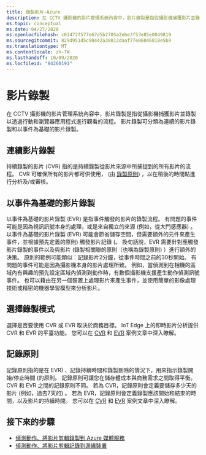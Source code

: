 ```yaml
---
title: 錄製影片-Azure
description: 在 CCTV 攝影機的影片管理系統內容中，影片錄製是指從攝影機捕獲影片並錄製以透過行動和瀏覽器應用程式進行觀看的流程。 影片錄製可分類為連續的影片錄製和以事件為基礎的影片錄製。
ms.topic: conceptual
ms.date: 04/27/2020
ms.openlocfilehash: c03472f577e67d5b2705a2ebe3f53e85e0849819
ms.sourcegitcommit: 829d951d5c90442a38012daaf77e86046018e5b9
ms.translationtype: MT
ms.contentlocale: zh-TW
ms.lasthandoff: 10/09/2020
ms.locfileid: "84260191"
---
```

# <a name="video-recording"></a>影片錄製

在 CCTV 攝影機的影片管理系統內容中，影片錄製是指從攝影機捕獲影片並錄製以透過行動和瀏覽器應用程式進行觀看的流程。 影片錄製可分類為連續的影片錄製和以事件為基礎的影片錄製。 

## <a name="continuous-video-recording"></a>連續影片錄製  

持續錄製的影片 (CVR) 指的是持續錄製從影片來源中所捕捉到的所有影片的流程。 CVR 可確保所有的影片都可供使用， (由 [錄製原則](#recording-policy)) ，以在稍後的時間點進行分析及/或審核。

## <a name="event-based-video-recording"></a>以事件為基礎的影片錄製  

以事件為基礎的影片錄製 (EVR) 是指事件觸發的影片的錄製流程。 有問題的事件可能是因為視訊訊號本身的處理，或是來自獨立的來源 (例如，從大門感應器) 。 以事件為基礎的影片錄製 (EVR) 可能會節省儲存空間，但需要額外的元件來產生事件，並根據預先定義的原則) 觸發影片記錄 (。 換句話說，EVR 需要針對應觸發影片錄製的事件以及與影片 (錄製相關聯的原則（也稱為錄製原則) ）進行額外的決策。 原則的範例可能類似：記錄影片2分鐘，從事件時間之前的30秒開始。 有問題的事件可能是因為攝影機本身的影片處理所致。 例如，當偵測到在相機的區域內有興趣的預先設定區域內偵測到動作時，有數個攝影機支援產生動作偵測訊號事件。 也可以藉由在另一個裝置上處理影片來產生事件，並使用簡單的影像處理技術或精密的機器學習模型來分析影片。 

## <a name="choosing-recording-modes"></a>選擇錄製模式  

選擇是否要使用 CVR 或 EVR 取決於商務目標。 IoT Edge 上的即時影片分析提供 CVR 和 EVR 的平臺功能。 您可以在 [CVR](continuous-video-recording-concept.md) 和 [EVR](event-based-video-recording-concept.md) 案例文章中深入瞭解。

## <a name="recording-policy"></a>記錄原則  

記錄原則指的是在 EVR) 、記錄持續時間和錄製刪除的情況下，用來指示錄製開始/停止時間 (的原則。 記錄原則可讓您在儲存體成本與商務需求之間取得平衡。 CVR 和 EVR 之間的記錄原則不同。 若為 CVR，記錄原則會定義要儲存多少天的影片 (例如，過去7天的) 。 若為 EVR，記錄原則會定義錄製應該開始和結束的時間，以及影片的持續時間。 您可以在 [CVR](continuous-video-recording-concept.md) 和 [EVR](event-based-video-recording-concept.md) 案例文章中深入瞭解。

## <a name="next-steps"></a>接下來的步驟

* [偵測動作、將影片剪輯錄製到 Azure 媒體服務](detect-motion-record-video-clips-media-services-quickstart.md)
* [偵測動作、將影片剪輯記錄到邊緣裝置](detect-motion-record-video-clips-edge-devices-quickstart.md)

